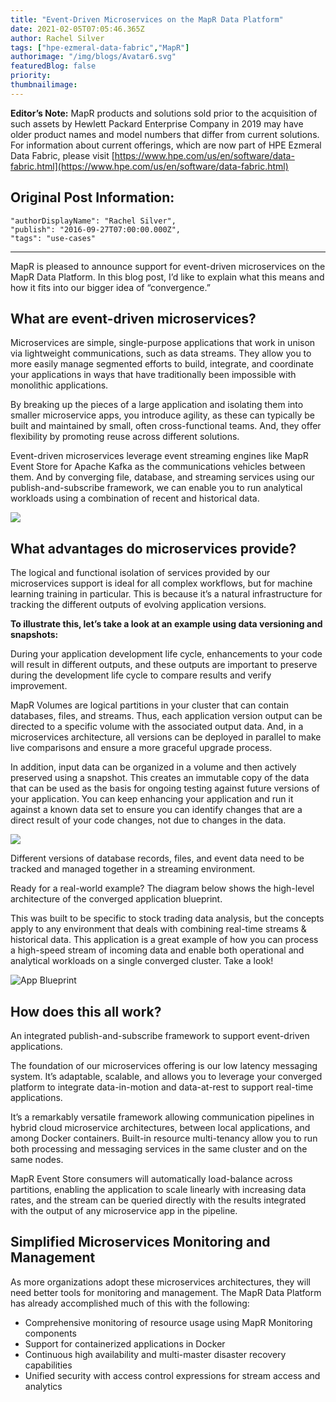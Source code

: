 ```yaml
---
title: "Event-Driven Microservices on the MapR Data Platform"
date: 2021-02-05T07:05:46.365Z
author: Rachel Silver 
tags: ["hpe-ezmeral-data-fabric","MapR"]
authorimage: "/img/blogs/Avatar6.svg"
featuredBlog: false
priority:
thumbnailimage:
---
```

**Editor’s Note:** MapR products and solutions sold prior to the acquisition of such assets by Hewlett Packard Enterprise Company in 2019 may have older product names and model numbers that differ from current solutions. For information about current offerings, which are now part of HPE Ezmeral Data Fabric, please visit [https://www.hpe.com/us/en/software/data-fabric.html](https://www.hpe.com/us/en/software/data-fabric.html)

## Original Post Information:

```
"authorDisplayName": "Rachel Silver",
"publish": "2016-09-27T07:00:00.000Z",
"tags": "use-cases"
```
---
MapR is pleased to announce support for event-driven microservices on the MapR Data Platform. In this blog post, I’d like to explain what this means and how it fits into our bigger idea of “convergence.”

## What are event-driven microservices?

Microservices are simple, single-purpose applications that work in unison via lightweight communications, such as data streams. They allow you to more easily manage segmented efforts to build, integrate, and coordinate your applications in ways that have traditionally been impossible with monolithic applications.

By breaking up the pieces of a large application and isolating them into smaller microservice apps, you introduce agility, as these can typically be built and maintained by small, often cross-functional teams. And, they offer flexibility by promoting reuse across different solutions.

Event-driven microservices leverage event streaming engines like MapR Event Store for Apache Kafka as the communications vehicles between them. And by converging file, database, and streaming services using our publish-and-subscribe framework, we can enable you to run analytical workloads using a combination of recent and historical data.

![](https://hpe-developer-portal.s3.amazonaws.com/uploads/media/2021/1/operational-analytics-in-mapr-converged-platform-1612508715159.png)

## What advantages do microservices provide?

The logical and functional isolation of services provided by our microservices support is ideal for all complex workflows, but for machine learning training in particular. This is because it’s a natural infrastructure for tracking the different outputs of evolving application versions.

**To illustrate this, let’s take a look at an example using data versioning and snapshots:**

During your application development life cycle, enhancements to your code will result in different outputs, and these outputs are important to preserve during the development life cycle to compare results and verify improvement.

MapR Volumes are logical partitions in your cluster that can contain databases, files, and streams. Thus, each application version output can be directed to a specific volume with the associated output data. And, in a microservices architecture, all versions can be deployed in parallel to make live comparisons and ensure a more graceful upgrade process.

In addition, input data can be organized in a volume and then actively preserved using a snapshot. This creates an immutable copy of the data that can be used as the basis for ongoing testing against future versions of your application. You can keep enhancing your application and run it against a known data set to ensure you can identify changes that are a direct result of your code changes, not due to changes in the data.

![](https://hpe-developer-portal.s3.amazonaws.com/uploads/media/2021/1/snapshots-in-app-development-1612508723835.png)

Different versions of database records, files, and event data need to be tracked and managed together in a streaming environment.

Ready for a real-world example? The diagram below shows the high-level architecture of the converged application blueprint.

This was built to be specific to stock trading data analysis, but the concepts apply to any environment that deals with combining real-time streams & historical data. This application is a great example of how you can process a high-speed stream of incoming data and enable both operational and analytical workloads on a single converged cluster. Take a look!

![App Blueprint](https://hpe-developer-portal.s3.amazonaws.com/uploads/media/2021/1/blueprint-arch-final-1612508815719.jpg)

## How does this all work?

An integrated publish-and-subscribe framework to support event-driven applications.

The foundation of our microservices offering is our low latency messaging system. It’s adaptable, scalable, and allows you to leverage your converged platform to integrate data-in-motion and data-at-rest to support real-time applications.

It’s a remarkably versatile framework allowing communication pipelines in hybrid cloud microservice architectures, between local applications, and among Docker containers. Built-in resource multi-tenancy allow you to run both processing and messaging services in the same cluster and on the same nodes.

MapR Event Store consumers will automatically load-balance across partitions, enabling the application to scale linearly with increasing data rates, and the stream can be queried directly with the results integrated with the output of any microservice app in the pipeline.

## Simplified Microservices Monitoring and Management

As more organizations adopt these microservices architectures, they will need better tools for monitoring and management. The MapR Data Platform has already accomplished much of this with the following:

*   Comprehensive monitoring of resource usage using MapR Monitoring components
*   Support for containerized applications in Docker
*   Continuous high availability and multi-master disaster recovery capabilities
*   Unified security with access control expressions for stream access and analytics